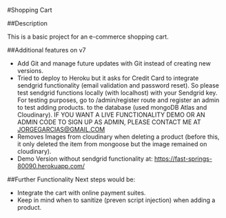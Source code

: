 #Shopping Cart 

##Description   

This is a basic project for an e-commerce shopping cart.

##Additional features on v7
- Add Git and manage future updates with Git instead of creating new versions.
- Tried to deploy to Heroku but it asks for Credit Card to integrate sendgrid functionality (email validation and password reset). So please test sendgrid functions locally (with localhost) with your Sendgrid key. For testing purposes, go to /admin/register route and register an admin to test adding products. 
to the database (used mongoDB Atlas and Cloudinary). IF YOU WANT A LIVE FUNCTIONALITY DEMO OR AN ADMIN CODE TO SIGN UP AS ADMIN, PLEASE CONTACT ME AT JORGEGARCIAS@GMAIL.COM 
- Removes Images from cloudinary when deleting a product (before this, it only deleted the item from mongoose but the image remained on cloudinary).
- Demo Version without sendgrid functionality at:
 https://fast-springs-80090.herokuapp.com/


##Further Functionality
Next steps would be:
- Integrate the cart with online payment suites.
- Keep in mind when to sanitize (preven script injection) when adding a product.

